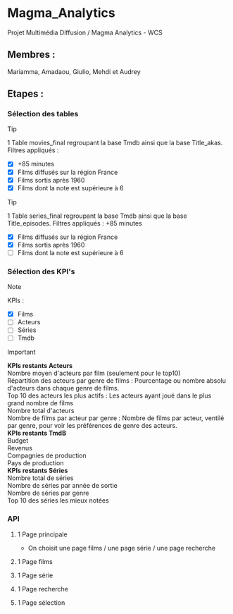 # Magma_Analytics
Projet Multimédia Diffusion / Magma Analytics - WCS

## Membres :
Mariamma, Amadaou, Giulio, Mehdi et Audrey

## Etapes :

###  Sélection des tables

> [!TIP]
> 1 Table movies_final regroupant la base Tmdb ainsi que la base Title_akas.
 Filtres appliqués : 
> - [X] +85 minutes
> - [X] Films diffusés sur la région France
> - [X] Films sortis après 1960
> - [X] Films dont la note est supérieure à 6


> [!TIP]
> 1 Table series_final regroupant la base Tmdb ainsi que la base Title_episodes.
 Filtres appliqués : 
> +85 minutes
> - [X] Films diffusés sur la région France
> - [X] Films sortis après 1960
> - [ ] Films dont la note est supérieure à 6

###  Sélection des KPI's

> [!NOTE]
> KPIs : <br>
> - [X] Films
> - [ ] Acteurs
> - [ ] Séries
> - [ ] Tmdb

> [!IMPORTANT]
>  **KPIs restants Acteurs**<br>
>  Nombre moyen d'acteurs par film (seulement pour le top10) <br>
>  Répartition des acteurs par genre de films : Pourcentage ou nombre absolu d'acteurs dans chaque genre de films. <br>
>  Top 10 des acteurs les plus actifs : Les acteurs ayant joué dans le plus grand nombre de films <br>
>  Nombre total d'acteurs <br>
>  Nombre de films par acteur par genre : Nombre de films par acteur, ventilé par genre, pour voir les préférences de genre des acteurs. <br>
>  **KPIs restants TmdB**<br>
>  Budget <br>
>  Revenus <br>
>  Compagnies de production <br>
>  Pays de production <br>
>  **KPIs restants Séries**<br>
>  Nombre total de séries  <br>
>  Nombre de séries par année de sortie  <br>
>  Nombre de séries par genre  <br>
>  Top 10 des séries les mieux notées <br>

### API
  
1. 1 Page principale
   - On choisit une page films / une page série / une page recherche <br>

2. 1 Page films
   
3.  1 Page série
    
4. 1 Page recherche 
 
5. 1 Page sélection 
